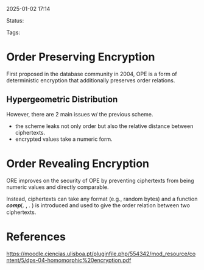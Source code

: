 2025-01-02 17:14

Status: 

Tags: 

# Order Preserving Encryption

First proposed in the database community in 2004, OPE is a form of deterministic encryption that additionally preserves order relations.

## Hypergeometric Distribution
However, there are 2 main issues w/ the previous scheme.
- the scheme leaks not only order but also the relative distance between ciphertexts.
- encrypted values take a numeric form.

# Order Revealing Encryption

ORE improves on the security of OPE by preventing ciphertexts from being numeric values and directly comparable.

Instead, ciphertexts can take any format (e.g., random bytes) and a function 𝒄𝒐𝒎𝒑(. , . ) is introduced and used to give the order relation between two ciphertexts.

# References

https://moodle.ciencias.ulisboa.pt/pluginfile.php/554342/mod_resource/content/5/dps-04-homomorphic%20encryption.pdf